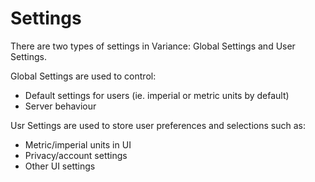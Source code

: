 # Settings
There are two types of settings in Variance: Global Settings and User Settings.  

Global Settings are used to control:  
- Default settings for users (ie. imperial or metric units by default)
- Server behaviour

Usr Settings are used to store user preferences and selections such as:
- Metric/imperial units in UI
- Privacy/account settings
- Other UI settings
